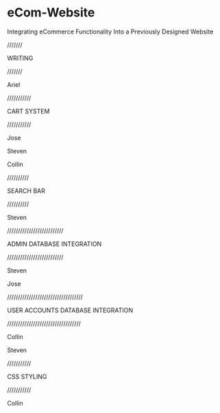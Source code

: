 # eCom-Website
Integrating eCommerce Functionality Into a Previously Designed Website

///////

WRITING

///////

Ariel

///////////

CART SYSTEM

///////////

Jose

Steven

Collin


//////////

SEARCH BAR

//////////

Steven

//////////////////////////

ADMIN DATABASE INTEGRATION

//////////////////////////

Steven

Jose

///////////////////////////////////

USER ACCOUNTS DATABASE INTEGRATION

//////////////////////////////////

Collin

Steven

///////////

CSS STYLING

///////////

Collin

